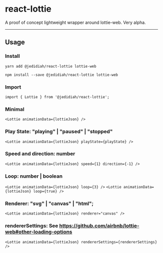 # react-lottie

A proof of concept lightweight wrapper around lottie-web. Very alpha.

---

## Usage

### Install
`yarn add @jedidiah/react-lottie lottie-web`

`npm install --save @jedidiah/react-lottie lottie-web`

### Import
`import { Lottie } from '@jedidiah/react-lottie';`


### Minimal
`<Lottie animationData={lottieJson} />`

### Play State: "playing" | "paused" | "stopped"
`<Lottie animationData={lottieJson} playState={playState} />`

### Speed and direction: number
`<Lottie animationData={lottieJson} speed={1} direction={-1} />`

### Loop: number | boolean
`<Lottie animationData={lottieJson} loop={3} />`
`<Lottie animationData={lottieJson} loop={true} />`

### Renderer: "svg" | "canvas" | "html";
`<Lottie animationData={lottieJson} renderer="canvas" />`

### rendererSettings: See https://github.com/airbnb/lottie-web#other-loading-options
`<Lottie animationData={lottieJson} rendererSettings={rendererSettings} />`
